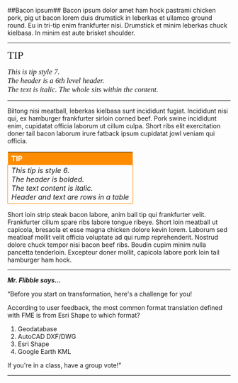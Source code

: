 ##Bacon ipsum##
Bacon ipsum dolor amet ham hock pastrami chicken pork, pig ut bacon lorem duis drumstick in leberkas et ullamco ground round. Eu in tri-tip enim frankfurter nisi. Drumstick et minim leberkas chuck kielbasa. In minim est aute brisket shoulder.

----------
<i class="fa fa-info-circle fa-3x fa-pull-left fa-fw" style="vertical-align:middle"></i><span style="font-size:x-large; font-family:serif">TIP</span>

<span style="font-family:serif; font-style:italic; font-size:larger">This is tip style 7.
<br>The header is a 6th level header.
<br>The text is italic. The whole sits within the content.</span>

----------

Biltong nisi meatball, leberkas kielbasa sunt incididunt fugiat. Incididunt nisi qui, ex hamburger frankfurter sirloin corned beef. Pork swine incididunt enim, cupidatat officia laborum ut cillum culpa. Short ribs elit exercitation doner tail bacon laborum irure fatback ipsum cupidatat jowl veniam qui officia.


<table style="border-spacing: 0px">
<tr>
<th style="background-color:darkorange;color:white;text-align:left">TIP</th>
</tr>

<tr>
<td style="border: 1px solid darkorange;font-style:italic">This tip is style 6.</br>
The header is bolded.</br>
The text content is italic.</br>
Header and text are rows in a table</td>
</tr>

</table>

Short loin strip steak bacon labore, anim ball tip qui frankfurter velit. Frankfurter cillum spare ribs labore tongue ribeye. Short loin meatball ut capicola, bresaola et esse magna chicken dolore kevin lorem. Laborum sed meatloaf mollit velit officia voluptate ad qui rump reprehenderit. Nostrud dolore chuck tempor nisi bacon beef ribs. Boudin cupim minim nulla pancetta tenderloin. Excepteur doner mollit, capicola labore pork loin tail hamburger ham hock.

----------
<i class="fa fa-quote-left fa-3x fa-pull-left fa-border"></i>
***Mr. Flibble says…***

“Before you start on transformation, here's a challenge for you!

According to user feedback, the most common format translation defined with FME is from Esri Shape to which format?

1. Geodatabase
2. AutoCAD DXF/DWG
3. Esri Shape
4. Google Earth KML

If you're in a class, have a group vote!”

----------
